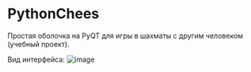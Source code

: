 # PythonChees
Простая оболочка на PyQT для игры в шахматы с другим человеком (учебный проект).

Вид интерфейса:
![image](https://github.com/GameMorg/PythonChees/assets/58044126/beecfc97-c0be-436d-865f-5c3c4ae60394)

